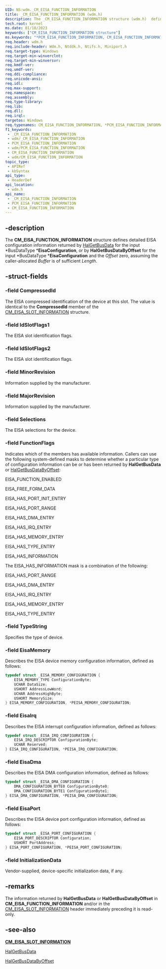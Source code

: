 ```yaml
---
UID: NS:wdm._CM_EISA_FUNCTION_INFORMATION
title: _CM_EISA_FUNCTION_INFORMATION (wdm.h)
description: The _CM_EISA_FUNCTION_INFORMATION structure (wdm.h)  defines detailed EISA configuration information returned by HalGetBusData or HalGetBusDataByOffset.
tech.root: kernel
ms.date: 01/18/2023
keywords: ["CM_EISA_FUNCTION_INFORMATION structure"]
ms.keywords: "*PCM_EISA_FUNCTION_INFORMATION, CM_EISA_FUNCTION_INFORMATION, CM_EISA_FUNCTION_INFORMATION structure [Kernel-Mode Driver Architecture], PCM_EISA_FUNCTION_INFORMATION, PCM_EISA_FUNCTION_INFORMATION structure pointer [Kernel-Mode Driver Architecture], _CM_EISA_FUNCTION_INFORMATION, kernel.cm_eisa_function_information, kstruct_a_0ecf5914-f26d-415f-b410-ff2f131b2b08.xml, wdm/CM_EISA_FUNCTION_INFORMATION, wdm/PCM_EISA_FUNCTION_INFORMATION"
req.header: wdm.h
req.include-header: Wdm.h, Ntddk.h, Ntifs.h, Miniport.h
req.target-type: Windows
req.target-min-winverclnt: 
req.target-min-winversvr: 
req.kmdf-ver: 
req.umdf-ver: 
req.ddi-compliance: 
req.unicode-ansi: 
req.idl: 
req.max-support: 
req.namespace: 
req.assembly: 
req.type-library: 
req.lib: 
req.dll: 
req.irql: 
targetos: Windows
req.typenames: CM_EISA_FUNCTION_INFORMATION, *PCM_EISA_FUNCTION_INFORMATION
f1_keywords:
 - _CM_EISA_FUNCTION_INFORMATION
 - wdm/_CM_EISA_FUNCTION_INFORMATION
 - PCM_EISA_FUNCTION_INFORMATION
 - wdm/PCM_EISA_FUNCTION_INFORMATION
 - CM_EISA_FUNCTION_INFORMATION
 - wdm/CM_EISA_FUNCTION_INFORMATION
topic_type:
 - APIRef
 - kbSyntax
api_type:
 - HeaderDef
api_location:
 - wdm.h
api_name:
 - _CM_EISA_FUNCTION_INFORMATION
 - PCM_EISA_FUNCTION_INFORMATION
 - CM_EISA_FUNCTION_INFORMATION
---
```


## -description

The **CM_EISA_FUNCTION_INFORMATION** structure defines detailed EISA configuration information returned by [HalGetBusData](/previous-versions/windows/hardware/drivers/ff546644(v=vs.85)) for the input *BusDataType ***EisaConfiguration**, or by **HalGetBusDataByOffset** for the input *BusDataType ***EisaConfiguration** and the *Offset* zero, assuming the caller-allocated *Buffer* is of sufficient *Length*.

## -struct-fields

### -field CompressedId

The EISA compressed identification of the device at this slot. The value is identical to the **CompressedId** member of the [CM_EISA_SLOT_INFORMATION](./ns-wdm-_cm_eisa_slot_information.md) structure.

### -field IdSlotFlags1

The EISA slot identification flags.

### -field IdSlotFlags2

The EISA slot identification flags.

### -field MinorRevision

Information supplied by the manufacturer.

### -field MajorRevision

Information supplied by the manufacturer.

### -field Selections

The EISA selections for the device.

### -field FunctionFlags

Indicates which of the members has available information. Callers can use the following system-defined masks to determine whether a particular type of configuration information can be or has been returned by **HalGetBusData** or [HalGetBusDataByOffset](/previous-versions/windows/hardware/drivers/ff546644(v=vs.85)):

EISA_FUNCTION_ENABLED

EISA_FREE_FORM_DATA

EISA_HAS_PORT_INIT_ENTRY

EISA_HAS_PORT_RANGE

EISA_HAS_DMA_ENTRY

EISA_HAS_IRQ_ENTRY

EISA_HAS_MEMORY_ENTRY

EISA_HAS_TYPE_ENTRY

EISA_HAS_INFORMATION

The EISA_HAS_INFORMATION mask is a combination of the following:

EISA_HAS_PORT_RANGE

EISA_HAS_DMA_ENTRY

EISA_HAS_IRQ_ENTRY

EISA_HAS_MEMORY_ENTRY

EISA_HAS_TYPE_ENTRY

### -field TypeString

Specifies the type of device.

### -field EisaMemory

Describes the EISA device memory configuration information, defined as follows:

```cpp
typedef struct _EISA_MEMORY_CONFIGURATION {
    EISA_MEMORY_TYPE ConfigurationByte;
    UCHAR DataSize;
    USHORT AddressLowWord;
    UCHAR AddressHighByte;
    USHORT MemorySize;
} EISA_MEMORY_CONFIGURATION, *PEISA_MEMORY_CONFIGURATION;
```

### -field EisaIrq

Describes the EISA interrupt configuration information, defined as follows:

```cpp
typedef struct _EISA_IRQ_CONFIGURATION {
    EISA_IRQ_DESCRIPTOR ConfigurationByte;
    UCHAR Reserved;
} EISA_IRQ_CONFIGURATION, *PEISA_IRQ_CONFIGURATION;
```

### -field EisaDma

Describes the EISA DMA configuration information, defined as follows:

```cpp
typedef struct _EISA_DMA_CONFIGURATION {
    DMA_CONFIGURATION_BYTE0 ConfigurationByte0;
    DMA_CONFIGURATION_BYTE1 ConfigurationByte1;
} EISA_DMA_CONFIGURATION, *PEISA_DMA_CONFIGURATION;
```

### -field EisaPort

Describes the EISA device port configuration information, defined as follows:

```cpp
typedef struct _EISA_PORT_CONFIGURATION {
    EISA_PORT_DESCRIPTOR Configuration;
    USHORT PortAddress;
} EISA_PORT_CONFIGURATION, *PEISA_PORT_CONFIGURATION;
```

### -field InitializationData

Vendor-supplied, device-specific initialization data, if any.

## -remarks

The information returned by **HalGetBusData** or **HalGetBusDataByOffset** in **CM_EISA_FUNCTION_INFORMATION** and/or in the [CM_EISA_SLOT_INFORMATION](./ns-wdm-_cm_eisa_slot_information.md) header immediately preceding it is read-only.

## -see-also

[**CM_EISA_SLOT_INFORMATION**](./ns-wdm-_cm_eisa_slot_information.md)

[HalGetBusData](/previous-versions/windows/hardware/drivers/ff546644(v=vs.85))

[HalGetBusDataByOffset](/previous-versions/windows/hardware/drivers/ff546644(v=vs.85))